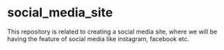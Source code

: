 # social_media_site
This repository is related to creating a social media site, where we will be having the feature of social media like instagram, facebook etc.
